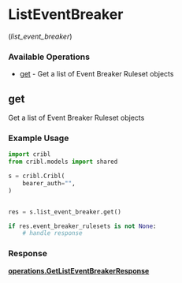 # ListEventBreaker
(*list_event_breaker*)

### Available Operations

* [get](#get) - Get a list of Event Breaker Ruleset objects

## get

Get a list of Event Breaker Ruleset objects

### Example Usage

```python
import cribl
from cribl.models import shared

s = cribl.Cribl(
    bearer_auth="",
)


res = s.list_event_breaker.get()

if res.event_breaker_rulesets is not None:
    # handle response
```


### Response

**[operations.GetListEventBreakerResponse](../../models/operations/getlisteventbreakerresponse.md)**

